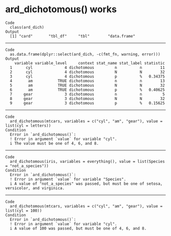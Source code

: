 # ard_dichotomous() works

    Code
      class(ard_dich)
    Output
      [1] "card"       "tbl_df"     "tbl"        "data.frame"

---

    Code
      as.data.frame(dplyr::select(ard_dich, -c(fmt_fn, warning, error)))
    Output
        variable variable_level     context stat_name stat_label statistic
      1      cyl              4 dichotomous         n          n        11
      2      cyl              4 dichotomous         N          N        32
      3      cyl              4 dichotomous         p          %   0.34375
      4       am           TRUE dichotomous         n          n        13
      5       am           TRUE dichotomous         N          N        32
      6       am           TRUE dichotomous         p          %   0.40625
      7     gear              3 dichotomous         n          n         5
      8     gear              3 dichotomous         N          N        32
      9     gear              3 dichotomous         p          %   0.15625

---

    Code
      ard_dichotomous(mtcars, variables = c("cyl", "am", "gear"), value = list(cyl = letters))
    Condition
      Error in `ard_dichotomous()`:
      ! Error in argument `value` for variable "cyl".
      i The value must be one of 4, 6, and 8.

---

    Code
      ard_dichotomous(iris, variables = everything(), value = list(Species = "not_a_species"))
    Condition
      Error in `ard_dichotomous()`:
      ! Error in argument `value` for variable "Species".
      i A value of "not_a_species" was passed, but must be one of setosa, versicolor, and virginica.

---

    Code
      ard_dichotomous(mtcars, variables = c("cyl", "am", "gear"), value = list(cyl = 100))
    Condition
      Error in `ard_dichotomous()`:
      ! Error in argument `value` for variable "cyl".
      i A value of 100 was passed, but must be one of 4, 6, and 8.


